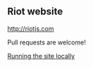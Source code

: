 
## Riot website

http://riotjs.com

Pull requests are welcome!

[Running the site locally](http://jekyllrb.com/docs/quickstart/)


